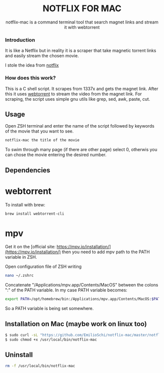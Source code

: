 <h1 align="center">NOTFLIX FOR MAC</h1>
<p align="center">notflix-mac is a command terminal tool that search magnet links and stream it with webtorrent</p>

### Introduction
It is like a Netflix but in reality it is a scraper that take magnetic torrent links and easily stream the chosen movie.

I stole the idea from [notflix](https://github.com/Bugswriter/notflix)

### How does this work?

This is a C shell script. It scrapes from 1337x and gets the magnet link.
After this it uses [webtorrent](https://webtorrent.io/) to stream the video from the magnet link.
For scraping, the script uses simple gnu utils like grep, sed, awk, paste, cut.

## Usage
Open ZSH terminal and enter the name of the script followed by keywords of the movie that you want to see.
```sh
notflix-mac the title of the movie
```
To swim through many page (if there are other page) select 0, otherwis you can chose the movie entering the desired number.

## Dependencies
# webtorrent
To install with brew:
```sh
brew install webtorrent-cli
```

# mpv
Get it on the [official site: https://mpv.io/installation/](https://mpv.io/installation/)
then you need to add mpv path to the PATH variable in ZSH.

Open configuration file of ZSH writing
```sh
nano ~/.zshrc
```
Concatenate "/Applications/mpv.app/Contents/MacOS" between the colons ":" of the PATH variable. In my case PATH variable becomes:
```sh
export PATH=/opt/homebrew/bin:/Applications/mpv.app/Contents/MacOS:$PATH
```
So a PATH variable is being set somewhere.

## Installation on Mac (maybe work on linux too)

```sh
$ sudo curl -sL "https://github.com/EmilioSchi/notflix-mac/master/notflix-mac" -o /usr/local/bin/notflix-mac
$ sudo chmod +x /usr/local/bin/notflix-mac
```

## Uninstall
```sh
rm -f /usr/local/bin/notflix-mac
```
